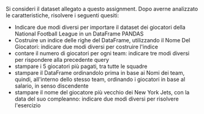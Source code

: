 Si consideri il dataset allegato a questo assignment. Dopo averne analizzato le caratteristiche, risolvere i seguenti quesiti:

- Indicare due modi diversi per importare il dataset dei giocatori della National Football League in un DataFrame PANDAS
- Costruire un indice delle righe del DataFrame, utilizzando il Nome Del Giocatori: indicare due modi diversi per costruire l'indice
- contare il numero di giocatori per ogni team: indicare tre modi diversi per rispondere alla precedente query
- stampare i 5 giocatori più pagati, tra tutte le squadre
- stampare il DataFrame ordinandolo prima in base ai Nomi dei team, quindi, all'interno dello stesso team, ordinando i giocatori in base al salario, in senso discendente
- stampare il nome del giocatore più vecchio dei New York Jets, con la data del suo compleanno: indicare due modi diversi per risolvere l'esercizio
